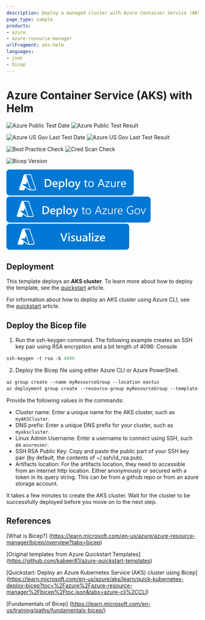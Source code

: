 ```yaml
---
description: Deploy a managed cluster with Azure Container Service (AKS) with Helm
page_type: sample
products:
- azure
- azure-resource-manager
urlFragment: aks-helm
languages:
- json
- bicep
---
```

# Azure Container Service (AKS) with Helm

![Azure Public Test Date](https://azurequickstartsservice.blob.core.windows.net/badges/quickstarts/microsoft.kubernetes/aks-helm/PublicLastTestDate.svg)
![Azure Public Test Result](https://azurequickstartsservice.blob.core.windows.net/badges/quickstarts/microsoft.kubernetes/aks-helm/PublicDeployment.svg)

![Azure US Gov Last Test Date](https://azurequickstartsservice.blob.core.windows.net/badges/quickstarts/microsoft.kubernetes/aks-helm/FairfaxLastTestDate.svg)
![Azure US Gov Last Test Result](https://azurequickstartsservice.blob.core.windows.net/badges/quickstarts/microsoft.kubernetes/aks-helm/FairfaxDeployment.svg)

![Best Practice Check](https://azurequickstartsservice.blob.core.windows.net/badges/quickstarts/microsoft.kubernetes/aks-helm/BestPracticeResult.svg)
![Cred Scan Check](https://azurequickstartsservice.blob.core.windows.net/badges/quickstarts/microsoft.kubernetes/aks-helm/CredScanResult.svg)

![Bicep Version](https://azurequickstartsservice.blob.core.windows.net/badges/quickstarts/microsoft.kubernetes/aks-helm/BicepVersion.svg)

[![Deploy To Azure](https://raw.githubusercontent.com/Azure/azure-quickstart-templates/master/1-CONTRIBUTION-GUIDE/images/deploytoazure.svg?sanitize=true)](https://portal.azure.com/#create/Microsoft.Template/uri/https%3A%2F%2Fraw.githubusercontent.com%2FAzure%2Fazure-quickstart-templates%2Fmaster%2Fquickstarts%2Fmicrosoft.kubernetes%2Faks-helm%2Fazuredeploy.json)
[![Deploy To Azure US Gov](https://raw.githubusercontent.com/Azure/azure-quickstart-templates/master/1-CONTRIBUTION-GUIDE/images/deploytoazuregov.svg?sanitize=true)](https://portal.azure.us/#create/Microsoft.Template/uri/https%3A%2F%2Fraw.githubusercontent.com%2FAzure%2Fazure-quickstart-templates%2Fmaster%2Fquickstarts%2Fmicrosoft.kubernetes%2Faks-helm%2Fazuredeploy.json)
[![Visualize](https://raw.githubusercontent.com/Azure/azure-quickstart-templates/master/1-CONTRIBUTION-GUIDE/images/visualizebutton.svg?sanitize=true)](http://armviz.io/#/?load=https%3A%2F%2Fraw.githubusercontent.com%2FAzure%2Fazure-quickstart-templates%2Fmaster%2Fquickstarts%2Fmicrosoft.kubernetes%2Faks-helm%2Fazuredeploy.json)

## Deployment

This template deploys an **AKS cluster**. To learn more about how to deploy the template, see the [quickstart](https://docs.microsoft.com/azure/aks/kubernetes-walkthrough-rm-template) article.

For information about how to deploy an AKS cluster using Azure CLI, see the [quickstart](https://docs.microsoft.com/azure/aks/kubernetes-walkthrough) article.


## Deploy the Bicep file

1. Run the ssh-keygen command. The following example creates an SSH key pair using RSA encryption and a bit length of 4096:
Console

```ps
ssh-keygen -t rsa -b 4096
```

2. Deploy the Bicep file using either Azure CLI or Azure PowerShell.

```ps
az group create --name myResourceGroup --location eastus
az deployment group create --resource-group myResourceGroup --template-file main.bicep --parameters clusterName=<cluster-name> dnsPrefix=<dns-previs> linuxAdminUsername=<linux-admin-username> sshRSAPublicKey='<ssh-key> artifactsLocation='https://raw.githubusercontent.com/ricardona/bicep-firsts-steps-intro/master/quickstarts/microsoft.kubernetes/aks-helm/'
```

Provide the following values in the commands:

- Cluster name: Enter a unique name for the AKS cluster, such as `myAKSCluster`.
- DNS prefix: Enter a unique DNS prefix for your cluster, such as `myakscluster`.
- Linux Admin Username: Enter a username to connect using SSH, such as `azureuser`.
- SSH RSA Public Key: Copy and paste the public part of your SSH key pair (by default, the contents of ~/.ssh/id_rsa.pub).
- Artifacts location: For the artifacts location, they need to accessible from an internet http location. Either anonymously or secured with a token in its query string. This can be from a github repo or from an azure storage account.

It takes a few minutes to create the AKS cluster. Wait for the cluster to be successfully deployed before you move on to the next step.

## References

[What is Bicep?] (https://learn.microsoft.com/en-us/azure/azure-resource-manager/bicep/overview?tabs=bicep)

[Original templates from Azure Quickstart Templates]
(https://github.com/kabeer81/azure-quickstart-templates)

[Quickstart: Deploy an Azure Kubernetes Service (AKS) cluster using Bicep] (https://learn.microsoft.com/en-us/azure/aks/learn/quick-kubernetes-deploy-bicep?toc=%2Fazure%2Fazure-resource-manager%2Fbicep%2Ftoc.json&tabs=azure-cli%2CCLI)

[Fundamentals of Bicep] (https://learn.microsoft.com/en-us/training/paths/fundamentals-bicep/)

